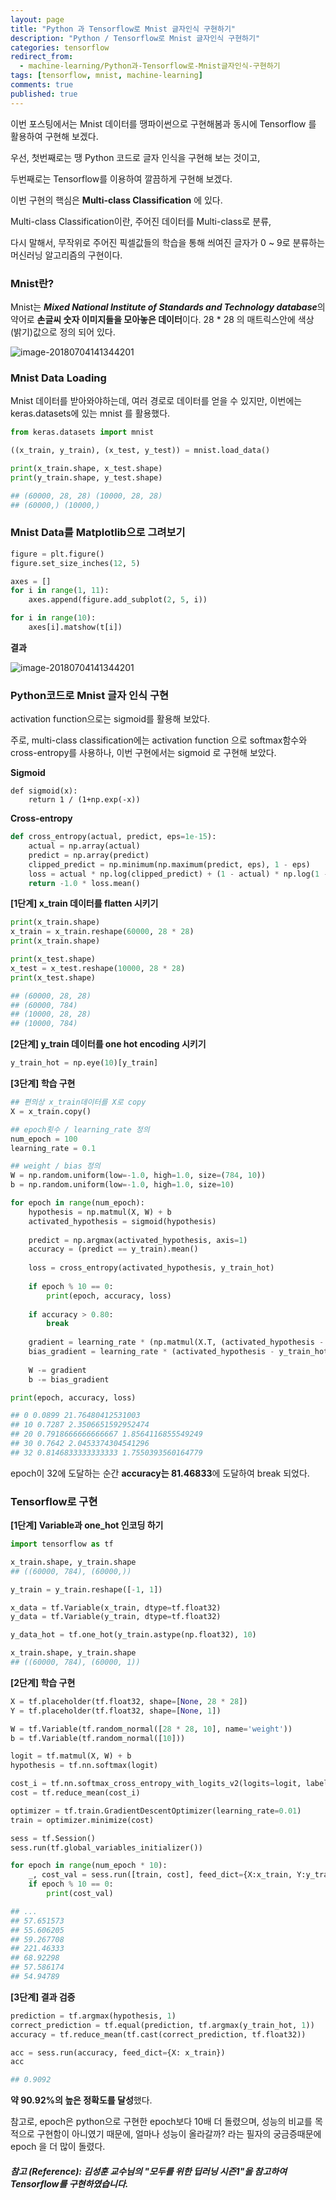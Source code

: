```yaml
---
layout: page
title: "Python 과 Tensorflow로 Mnist 글자인식 구현하기"
description: "Python / Tensorflow로 Mnist 글자인식 구현하기"
categories: tensorflow
redirect_from:
  - machine-learning/Python과-Tensorflow로-Mnist글자인식-구현하기
tags: [tensorflow, mnist, machine-learning]
comments: true
published: true
---
```


이번 포스팅에서는 Mnist 데이터를 땡파이썬으로 구현해봄과 동시에 Tensorflow 를 활용하여 구현해 보겠다.

우선, 첫번째로는 땡 Python 코드로 글자 인식을 구현해 보는 것이고,

두번째로는 Tensorflow를 이용하여 깔끔하게 구현해 보겠다.

이번 구현의 핵심은 **Multi-class Classification** 에 있다.

Multi-class Classification이란, 주어진 데이터를 Multi-class로 분류,

다시 말해서, 무작위로 주어진 픽셀값들의 학습을 통해 씌여진 글자가 0 ~ 9로 분류하는 머신러닝 알고리즘의 구현이다.



### Mnist란?

Mnist는 ***Mixed National Institute of Standards and Technology database***의 약어로 **손글씨 숫자 이미지들을 모아놓은 데이터**이다. 28 * 28 의 매트릭스안에 색상 (밝기)값으로 정의 되어 있다.

![image-20180704141344201]({{site.baseurl}}/images/2018-07-04-Mnist/image-20180704141344201.png)



### Mnist Data Loading

Mnist 데이터를 받아와야하는데, 여러 경로로 데이터를 얻을 수 있지만, 이번에는 keras.datasets에 있는 mnist 를 활용했다.

```python
from keras.datasets import mnist

((x_train, y_train), (x_test, y_test)) = mnist.load_data()

print(x_train.shape, x_test.shape)
print(y_train.shape, y_test.shape)

## (60000, 28, 28) (10000, 28, 28)
## (60000,) (10000,)
```



### Mnist Data를 Matplotlib으로 그려보기

```python
figure = plt.figure()
figure.set_size_inches(12, 5)

axes = []
for i in range(1, 11):
    axes.append(figure.add_subplot(2, 5, i))

for i in range(10):
    axes[i].matshow(t[i])
```



**결과**

![image-20180704141344201]({{site.baseurl}}/images/2018-07-04-Mnist/image-20180704141344201.png)



### Python코드로 Mnist 글자 인식 구현

activation function으로는 sigmoid를 활용해 보았다.

주로, multi-class classification에는 activation function 으로 softmax함수와 cross-entropy를 사용하나, 이번 구현에서는 sigmoid 로 구현해 보았다.



**Sigmoid**

```pytho
def sigmoid(x):
    return 1 / (1+np.exp(-x))
```



**Cross-entropy**

```python
def cross_entropy(actual, predict, eps=1e-15):
    actual = np.array(actual)
    predict = np.array(predict)
    clipped_predict = np.minimum(np.maximum(predict, eps), 1 - eps)
    loss = actual * np.log(clipped_predict) + (1 - actual) * np.log(1 - clipped_predict
    return -1.0 * loss.mean()
```



**[1단계] x_train 데이터를 flatten 시키기**

```python
print(x_train.shape)
x_train = x_train.reshape(60000, 28 * 28)
print(x_train.shape)

print(x_test.shape)
x_test = x_test.reshape(10000, 28 * 28)
print(x_test.shape)

## (60000, 28, 28)
## (60000, 784)
## (10000, 28, 28)
## (10000, 784)
```



**[2단계] y_train 데이터를 one hot encoding 시키기**

```python
y_train_hot = np.eye(10)[y_train]
```



**[3단계] 학습 구현**

```python
## 편의상 x_train데이터를 X로 copy
X = x_train.copy()

## epoch횟수 / learning_rate 정의
num_epoch = 100
learning_rate = 0.1

## weight / bias 정의
W = np.random.uniform(low=-1.0, high=1.0, size=(784, 10))
b = np.random.uniform(low=-1.0, high=1.0, size=10)

for epoch in range(num_epoch):
    hypothesis = np.matmul(X, W) + b
    activated_hypothesis = sigmoid(hypothesis)
    
    predict = np.argmax(activated_hypothesis, axis=1)
    accuracy = (predict == y_train).mean()
    
    loss = cross_entropy(activated_hypothesis, y_train_hot)
    
    if epoch % 10 == 0:
        print(epoch, accuracy, loss)
        
    if accuracy > 0.80:
        break
    
    gradient = learning_rate * (np.matmul(X.T, (activated_hypothesis - y_train_hot)))
    bias_gradient = learning_rate * (activated_hypothesis - y_train_hot).mean(axis=0)
    
    W -= gradient
    b -= bias_gradient

print(epoch, accuracy, loss)

## 0 0.0899 21.76480412531003
## 10 0.7287 2.3506651592952474
## 20 0.7918666666666667 1.8564116855549249
## 30 0.7642 2.0453374304541296
## 32 0.8146833333333333 1.7550393560164779
```



epoch이 32에 도달하는 순간 **accuracy는 81.46833**에 도달하여 break 되었다.





### Tensorflow로 구현



**[1단계] Variable과 one_hot 인코딩 하기**

```python
import tensorflow as tf

x_train.shape, y_train.shape
## ((60000, 784), (60000,))

y_train = y_train.reshape([-1, 1])

x_data = tf.Variable(x_train, dtype=tf.float32)
y_data = tf.Variable(y_train, dtype=tf.float32)

y_data_hot = tf.one_hot(y_train.astype(np.float32), 10)

x_train.shape, y_train.shape
## ((60000, 784), (60000, 1))
```



**[2단계] 학습 구현**

```python
X = tf.placeholder(tf.float32, shape=[None, 28 * 28])
Y = tf.placeholder(tf.float32, shape=[None, 1])

W = tf.Variable(tf.random_normal([28 * 28, 10], name='weight'))
b = tf.Variable(tf.random_normal([10]))

logit = tf.matmul(X, W) + b
hypothesis = tf.nn.softmax(logit)

cost_i = tf.nn.softmax_cross_entropy_with_logits_v2(logits=logit, labels=y_data_hot)
cost = tf.reduce_mean(cost_i)

optimizer = tf.train.GradientDescentOptimizer(learning_rate=0.01)
train = optimizer.minimize(cost)

sess = tf.Session()
sess.run(tf.global_variables_initializer())

for epoch in range(num_epoch * 10):
    _, cost_val = sess.run([train, cost], feed_dict={X:x_train, Y:y_train})
    if epoch % 10 == 0:
        print(cost_val)

## ...
## 57.651573
## 55.606205
## 59.267708
## 221.46333
## 68.92298
## 57.586174
## 54.94789
```



**[3단계] 결과 검증**

```python
prediction = tf.argmax(hypothesis, 1)
correct_prediction = tf.equal(prediction, tf.argmax(y_train_hot, 1))
accuracy = tf.reduce_mean(tf.cast(correct_prediction, tf.float32))

acc = sess.run(accuracy, feed_dict={X: x_train})
acc

## 0.9092
```



**약 90.92%의 높은 정확도를 달성**했다.

참고로, epoch은 python으로 구현한 epoch보다 10배 더 돌렸으며, 성능의 비교를 목적으로 구현함이 아니였기 때문에, 얼마나 성능이 올라갈까? 라는 필자의 궁금증때문에 epoch 을 더 많이 돌렸다.



##### 참고 (Reference): 김성훈 교수님의 "모두를 위한 딥러닝 시즌1"을 참고하여 Tensorflow를 구현하였습니다.


